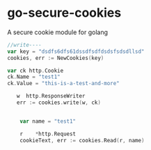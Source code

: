 # go-secure-cookies
A secure cookie module for golang

```go
//write----
var key = "dsdfs6dfs61dssdfsdfdsdsfsdsdllsd"
cookies, err := NewCookies(key)

var ck http.Cookie
ck.Name = "test1"
ck.Value = "this-is-a-test-and-more"

   w  http.ResponseWriter
   err := cookies.write(w, ck)


    var name = "test1"

    r    *http.Request
    cookieText, err := cookies.Read(r, name)


```